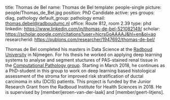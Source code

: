 title: Thomas de Bel
name: Thomas de Bel
template: people-single
picture: people/Thomas_de_Bel.jpg
position: PhD Candidate
active: yes
groups: diag, pathology
default_group: pathology
email: thomas.debel@radboudumc.nl
office: Route 812, room 2.39
type: phd
linkedin: https://www.linkedin.com/in/thomas-de-bel-521082149/
scholar: https://scholar.google.com/citations?user=hjcrsGoAAAAJ&hl=en&oi=ao
researcherid: https://publons.com/researcher/1947692/thomas-de-bel/

Thomas de Bel completed his masters in Data Science at the [Radboud University](https://www.ru.nl/) in Nijmegen. For his thesis he worked on applying deep learning systems to analyse and segment stuctures of PAS-stained renal tissue in the [Computational Pathology group](https://www.computationalpathologygroup.eu/). Starting in March 2018, he continues as a PhD-student in this group to work on deep learning based histological assessment of the stroma for improved risk stratification of ductal carcinoma in situ (DCIS) patients. This project is funded by the Junior Research Grant from the Radboud Institute for Health Sciences in 2018. He is supervised by [member/jeroen-van-der-laak] and [member/geert-litjens].
